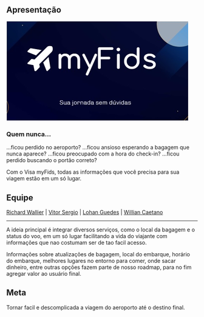 ## Apresentação

<img src="./assets/interface.png">

### Quem nunca…
…ficou perdido no aeroporto?
…ficou ansioso esperando a bagagem que nunca aparece?
…ficou preocupado com a hora do check-in?
…ficou perdido buscando o portão correto?

Com o Visa myFids, todas as informações que você precisa para sua viagem estão em um só lugar.


## Equipe

[Richard Wallier](https://github.com/RichardWallier) | [Vitor Sergio](https://github.com/itsmevitinn) | [Lohan Guedes](https://github.com/LohanGuedes) | [Willian Caetano](https://github.com/williancaetano)

<hr>

A ideia principal é integrar diversos serviços, como o local da bagagem e o status do voo, em um só lugar facilitando a vida do viajante com informações que nao costumam ser de tao facil acesso.

Informações sobre atualizações de bagagem, local do embarque, horário do embarque, melhores lugares no entorno para comer, onde sacar dinheiro, entre outras opções fazem parte de nosso roadmap, para no fim agregar valor ao usuário final.


## Meta

Tornar facil e descomplicada a viagem do aeroporto até o destino final.
